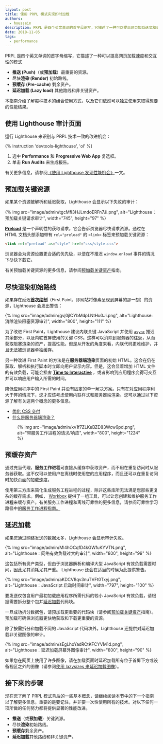 ```yaml
---
layout: post
title: 使用 PRPL 模式实现即时加载
authors:
  - houssein
description: PRPL 是四个英文单词的首字母缩写，它描述了一种可以提高网页加载速度和交互性的模式。本指南介绍了解每种技术的组合使用方式，以及它们依然可以独立使用来取得想要的性能结果。
date: 2018-11-05
tags:
  - performance
---
```


PRPL 是四个英文单词的首字母缩写，它描述了一种可以提高网页加载速度和交互性的模式

- **推送 (Push)**（或**预加载**）最重要的资源。
- 尽快**渲染 (Render)** 初始路线。
- **预缓存 (Pre-cache)** 剩余资产。
- **延迟加载 (Lazy load)** 其他路线和非关键资产。

本指南介绍了解每种技术的组合使用方式，以及它们依然可以独立使用来取得想要的性能结果。

## 使用 Lighthouse 审计页面

运行 Lighthouse 来识别与 PRPL 技术一致的改进机会：

{% Instruction 'devtools-lighthouse', 'ol' %}

1. 选中 **Performance** 和 **Progressive Web App** 复选框。
2. 单击 **Run Audits** 来生成报告。

有关更多信息，请参阅[《使用 Lighthouse 发现性能机会》](/discover-performance-opportunities-with-lighthouse)一文。

## 预加载关键资源

如果某个资源被解析和延迟获取，Lighthouse 会显示以下失败的审计：

{% Img src="image/admin/tgcMfl3HJLmdoERFn7Ji.png", alt="Lighthouse：预加载关键请求审计", width="745", height="97" %}

[**Preload**](https://developer.mozilla.org/docs/Web/HTML/Preloading_content) 是一个声明性的获取请求，它会告诉浏览器尽快请求资源。通过在 HTML 文档头部添加带有 `rel="preload"` 的 `<link>` 标签来预加载关键资源：

```html
<link rel="preload" as="style" href="css/style.css">
```

浏览器会为资源设置更合适的优先级，以便在不推迟 `window.onload` 事件的情况下尽快下载它。

有关预加载关键资源的更多信息，请参阅[预加载关键资产](/preload-critical-assets)指南。

## 尽快渲染初始路线

如果存在延迟[**首次绘制**](/user-centric-performance-metrics/#important-metrics-to-measure)（First Paint，即网站将像素呈现到屏幕的那一刻）的资源，Lighthouse 会发出警告：

{% Img src="image/admin/gvj0jlCYbMdpLNtHu0Ji.png", alt="Lighthouse: 消除渲染阻塞资源审计", width="800", height="111" %}

为了改进 First Paint，Lighthouse 建议内联关键 JavaScript 并使用 [`async`](/critical-rendering-path-adding-interactivity-with-javascript/) 推迟其余部分，以及内联首屏使用的关键 CSS。这样可以消除到服务器的往返，从而获取阻塞渲染的资产，提高性能。但是从开发的角度来看，内联代码更难维护，并且无法被浏览器单独缓存。

另一种改进 First Paint 的方法是在**服务器端渲染**页面的初始 HTML。这会在仍在获取、解析和执行脚本时立即向用户显示内容。但是，这会显着增加 HTML 文件的有效负载，可能会损害 [**Time to Interactive**](/tti/) ，或者影响到应用程序变得可交互并可以响应用户输入所需的时间。

降低应用程序中的 First Paint 并没有固定的单一解决方案。只有在对应用程序利大于弊的情况下，您才应该考虑使用内联样式和服务器端渲染。您可以通过以下资源了解有关这两个概念的更多信息。

- [优化 CSS 交付](https://developers.google.com/speed/docs/insights/OptimizeCSSDelivery)
- [什么是服务器端渲染？](https://www.youtube.com/watch?v=GQzn7XRdzxY)

<figure data-float="right">{% Img src="image/admin/xv1f7ZLKeBZD83Wcw6pd.png", alt="带服务工作进程的请求/响应", width="800", height="1224" %}</figure>

## 预缓存资产

通过充当代理，**服务工作进程**可直接从缓存中获取资产，而不用在重复访问时从服务器获取。这不仅可以使用户在离线时使用您的应用程序，而且还可以在重复访问时加快页面的加载速度。

使用第三方库来简化生成服务工程进程的过程，除非这些库所无法满足您那些更复杂的缓存需求。例如， [Workbox](/workbox) 提供了一组工具，可以让您创建和维护服务工作进程来缓存资产。有关服务工作进程和离线可靠性的更多信息，请参阅可靠性学习路径中[的服务工作进程指南。](/service-workers-cache-storage)

## 延迟加载

如果您通过网络发送的数据太多，Lighthouse 会显示审计失败。

{% Img src="image/admin/Ml4hOCqfD4kGWfuKYVTN.png", alt="Lighthouse：网络有效负载过大的审计", width="800", height="99" %}

这包括所有资产类型，但由于浏览器解析和编译大型 JavaScript 有效负载需要时间，因此尤其消耗尤其严重。 Lighthouse 还会在适当的时候为此提供警告。

{% Img src="image/admin/aKDCV8qv3nuTVFt0Txyj.png", alt="Lighthouse：JavaScript 启动时间审计", width="797", height="100" %}

要发送仅包含用户最初加载应用程序所需代码的较小 JavaScript 有效负载，请根据需要拆分整个包并[延迟加载](/reduce-javascript-payloads-with-code-splitting)代码块。

一旦成功拆分数据包，请预加载更重要的代码块（请参阅[预加载关键资产](/preload-critical-assets)指南）。预加载可确保浏览器更快地获取和下载更重要的资源。

除了按需拆分和加载不同的 JavaScript 代码块外，Lighthouse 还提供对延迟加载非关键图像的审计。

{% Img src="image/admin/sEgLhoYadRCtKFCYVM1d.png", alt="Lighthouse：延迟加载屏幕外图像审计", width="800", height="90" %}

如果您在网页上使用了许多图像，请在加载页面时延迟加载所有位于首屏下方或设备视区之外的图像（请参阅[使用 lazysizes 来延迟加载图像](/use-lazysizes-to-lazyload-images)）。

## 接下来的步骤

现在您了解了 PRPL 模式背后的一些基本概念，请继续阅读本节中的下一个指南以了解更多信息。重要的是要记住，并非要一次性使用所有的技术。对以下任何一项所做的任何努力都将提供显著的性能改进。

- **推送**（或**预加载**）关键资源。
- 尽快**渲染**初始路线。
- **预缓存**剩余资产。
- **延迟加载**其他路线和非关键资产。
